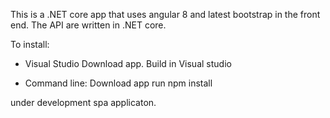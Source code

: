 This is a .NET core  app that uses angular 8 and  latest bootstrap  in the front end. The API are written in .NET core.

To install:
- Visual Studio 
    Download app.
    Build in Visual studio
    
 - Command line:
    Download app
    run npm install

under development spa applicaton.
